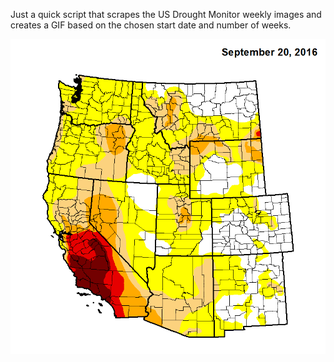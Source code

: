 Just a quick script that scrapes the US Drought Monitor weekly images and creates a GIF based on the chosen start date and number of weeks.

![US Drought Monitor, the West](https://raw.githubusercontent.com/jsimpson/drought/master/drought.gif)
